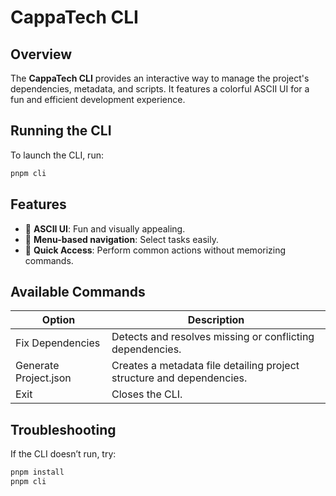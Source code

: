 # CappaTech CLI

## Overview
The **CappaTech CLI** provides an interactive way to manage the project's dependencies, metadata, and scripts. It features a colorful ASCII UI for a fun and efficient development experience.

## Running the CLI
To launch the CLI, run:
```sh
pnpm cli
```

## Features
- 🎨 **ASCII UI**: Fun and visually appealing.
- 📜 **Menu-based navigation**: Select tasks easily.
- 🚀 **Quick Access**: Perform common actions without memorizing commands.

## Available Commands
| Option                | Description                                                           |
| --------------------- | --------------------------------------------------------------------- |
| Fix Dependencies      | Detects and resolves missing or conflicting dependencies.             |
| Generate Project.json | Creates a metadata file detailing project structure and dependencies. |
| Exit                  | Closes the CLI.                                                       |

## Troubleshooting
If the CLI doesn’t run, try:
```sh
pnpm install
pnpm cli
```


